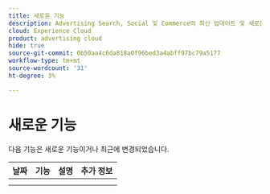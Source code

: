 ```yaml
---
title: 새로운 기능
description: Advertising Search, Social 및 Commerce의 최신 업데이트 및 새로운 기능에 대해 알아봅니다.
cloud: Experience Cloud
product: advertising cloud
hide: true
source-git-commit: 0b50aa4c6da818a0f96bed3a4abff97bc79a5177
workflow-type: tm+mt
source-wordcount: '31'
ht-degree: 3%

---
```


# 새로운 기능

<!-- index: no -->

다음 기능은 새로운 기능이거나 최근에 변경되었습니다.

| 날짜 | 기능 | 설명 | 추가 정보 |
| ---- | ------- | ----------- | -------------------- |
|  |  |  |  |
|  |  |  |  |
